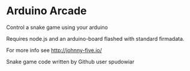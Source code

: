 # Arduino Arcade

Control a snake game using your arduino

Requires node.js and an arduino-board flashed with standard firmadata.

For more info see http://johnny-five.io/


Snake game code written by Github user spudowiar
